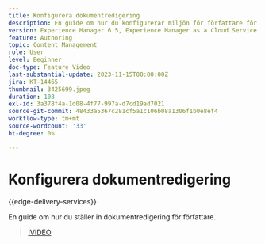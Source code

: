 ```yaml
---
title: Konfigurera dokumentredigering
description: En guide om hur du konfigurerar miljön för författare för dokumentredigering.
version: Experience Manager 6.5, Experience Manager as a Cloud Service
feature: Authoring
topic: Content Management
role: User
level: Beginner
doc-type: Feature Video
last-substantial-update: 2023-11-15T00:00:00Z
jira: KT-14465
thumbnail: 3425699.jpeg
duration: 108
exl-id: 3a378f4a-1d08-4f77-997a-d7cd19ad7021
source-git-commit: 48433a5367c281cf5a1c106b08a1306f1b0e8ef4
workflow-type: tm+mt
source-wordcount: '33'
ht-degree: 0%

---
```


# Konfigurera dokumentredigering

{{edge-delivery-services}}

En guide om hur du ställer in dokumentredigering för författare.

>[!VIDEO](https://video.tv.adobe.com/v/3438866/?learn=on&captions=swe)
